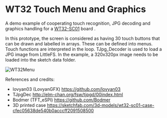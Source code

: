 # WT32 Touch Menu and Graphics
A demo example of cooperating touch recognition, JPG decoding and graphics handling for a [WT32-SC01](https://www.seeedstudio.com/ESP32-Development-board-WT32-SC01-p-4735.html) board .

In this prototype, the screen is considered as having 30 touch buttons that can be drawn and labelled in arrays.
These can be defined into menus.
Touch functions are interpreted in the loop.
TJpg_Decoder is used to load a JPG image from LittleFS.  In the example, a 320x320px image needs to be loaded into the sketch data folder.

![WT32Menu](https://user-images.githubusercontent.com/25142892/163530544-c7e3ad25-4935-453f-b895-454499eee3f1.png)


References and credits:
- lovyan03 (LovyanGFX) https://github.com/lovyan03
- TJpgDec http://elm-chan.org/fsw/tjpgd/00index.html
- Bodmer (TFT_eSPI) https://github.com/Bodmer
- 3D printed case https://sketchfab.com/3d-models/wt32-sc01-case-cfec05638de540b0acccff2091508500
